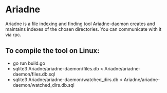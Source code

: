 # Ariadne
Ariadne is a file indexing and finding tool
Ariadne-daemon creates and maintains indexes of the chosen directories. You can communicate with it via rpc.

## To compile the tool on Linux:
* go run build.go
* sqlite3 Ariadne/ariadne-daemon/files.db < Ariadne/ariadne-daemon/files.db.sql
* sqlite3 Ariadne/ariadne-daemon/watched_dirs.db < Ariadne/ariadne-daemon/watched_dirs.db.sql